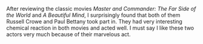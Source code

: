 After reviewing the classic	movies *Master and Commander: The Far Side of the World* and *A Beautiful Mind*, I surprisingly found that both of them Russell Crowe and Paul Bettany took part in. They had very interesting chemical reaction in both movies and acted well. I must say I like these two actors very much because of their marvelous act.
